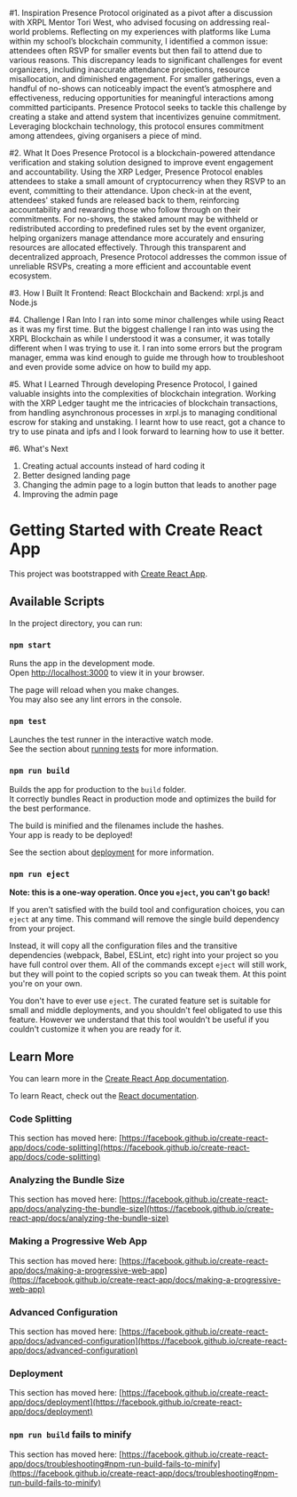 #1. Inspiration
Presence Protocol originated as a pivot after a discussion with XRPL Mentor Tori West, who advised focusing on addressing real-world problems. Reflecting on my experiences with platforms like Luma within my school’s blockchain community, I identified a common issue: attendees often RSVP for smaller events but then fail to attend due to various reasons. This discrepancy leads to significant challenges for event organizers, including inaccurate attendance projections, resource misallocation, and diminished engagement.
For smaller gatherings, even a handful of no-shows can noticeably impact the event’s atmosphere and effectiveness, reducing opportunities for meaningful interactions among committed participants. Presence Protocol seeks to tackle this challenge by creating a stake and attend system that incentivizes genuine commitment. Leveraging blockchain technology, this protocol ensures commitment among attendees, giving organisers a piece of mind.

#2. What It Does
Presence Protocol is a blockchain-powered attendance verification and staking solution designed to improve event engagement and accountability. Using the XRP Ledger, Presence Protocol enables attendees to stake a small amount of cryptocurrency when they RSVP to an event, committing to their attendance. Upon check-in at the event, attendees' staked funds are released back to them, reinforcing accountability and rewarding those who follow through on their commitments. For no-shows, the staked amount may be withheld or redistributed according to predefined rules set by the event organizer, helping organizers manage attendance more accurately and ensuring resources are allocated effectively. Through this transparent and decentralized approach, Presence Protocol addresses the common issue of unreliable RSVPs, creating a more efficient and accountable event ecosystem.

#3. How I Built It
Frontend: React
Blockchain and Backend: xrpl.js and Node.js

#4. Challenge I Ran Into
I ran into some minor challenges while using React as it was my first time. But the biggest challenge I ran into was using the XRPL Blockchain as while I understood it was a consumer, it was totally different when I was trying to use it. I ran into some errors but the program manager, emma was kind enough to guide me through how to troubleshoot and even provide some advice on how to build my app. 

#5. What I Learned
Through developing Presence Protocol, I gained valuable insights into the complexities of blockchain integration. Working with the XRP Ledger taught me the intricacies of blockchain transactions, from handling asynchronous processes in xrpl.js to managing conditional escrow for staking and unstaking. I learnt how to use react, got a chance to try to use pinata and ipfs and I look forward to learning how to use it better.

#6. What's Next  
1. Creating actual accounts instead of hard coding it
2. Better designed landing page
3. Changing the admin page to a login button that leads to another page
4. Improving the admin page


# Getting Started with Create React App

This project was bootstrapped with [Create React App](https://github.com/facebook/create-react-app).

## Available Scripts

In the project directory, you can run:

### `npm start`

Runs the app in the development mode.\
Open [http://localhost:3000](http://localhost:3000) to view it in your browser.

The page will reload when you make changes.\
You may also see any lint errors in the console.

### `npm test`

Launches the test runner in the interactive watch mode.\
See the section about [running tests](https://facebook.github.io/create-react-app/docs/running-tests) for more information.

### `npm run build`

Builds the app for production to the `build` folder.\
It correctly bundles React in production mode and optimizes the build for the best performance.

The build is minified and the filenames include the hashes.\
Your app is ready to be deployed!

See the section about [deployment](https://facebook.github.io/create-react-app/docs/deployment) for more information.

### `npm run eject`

**Note: this is a one-way operation. Once you `eject`, you can't go back!**

If you aren't satisfied with the build tool and configuration choices, you can `eject` at any time. This command will remove the single build dependency from your project.

Instead, it will copy all the configuration files and the transitive dependencies (webpack, Babel, ESLint, etc) right into your project so you have full control over them. All of the commands except `eject` will still work, but they will point to the copied scripts so you can tweak them. At this point you're on your own.

You don't have to ever use `eject`. The curated feature set is suitable for small and middle deployments, and you shouldn't feel obligated to use this feature. However we understand that this tool wouldn't be useful if you couldn't customize it when you are ready for it.

## Learn More

You can learn more in the [Create React App documentation](https://facebook.github.io/create-react-app/docs/getting-started).

To learn React, check out the [React documentation](https://reactjs.org/).

### Code Splitting

This section has moved here: [https://facebook.github.io/create-react-app/docs/code-splitting](https://facebook.github.io/create-react-app/docs/code-splitting)

### Analyzing the Bundle Size

This section has moved here: [https://facebook.github.io/create-react-app/docs/analyzing-the-bundle-size](https://facebook.github.io/create-react-app/docs/analyzing-the-bundle-size)

### Making a Progressive Web App

This section has moved here: [https://facebook.github.io/create-react-app/docs/making-a-progressive-web-app](https://facebook.github.io/create-react-app/docs/making-a-progressive-web-app)

### Advanced Configuration

This section has moved here: [https://facebook.github.io/create-react-app/docs/advanced-configuration](https://facebook.github.io/create-react-app/docs/advanced-configuration)

### Deployment

This section has moved here: [https://facebook.github.io/create-react-app/docs/deployment](https://facebook.github.io/create-react-app/docs/deployment)

### `npm run build` fails to minify

This section has moved here: [https://facebook.github.io/create-react-app/docs/troubleshooting#npm-run-build-fails-to-minify](https://facebook.github.io/create-react-app/docs/troubleshooting#npm-run-build-fails-to-minify)
